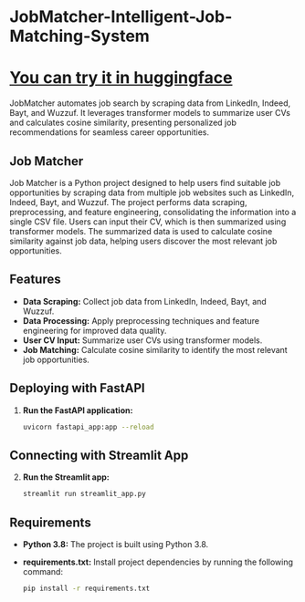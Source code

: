 # JobMatcher-Intelligent-Job-Matching-System
# [You can try it in huggingface]([#](https://huggingface.co/spaces/MoRa2001/Job-Matcher-Intelligent))


JobMatcher automates job search by scraping data from LinkedIn, Indeed, Bayt, and Wuzzuf. It leverages transformer models to summarize user CVs and calculates cosine similarity, presenting personalized job recommendations for seamless career opportunities.

## Job Matcher

Job Matcher is a Python project designed to help users find suitable job opportunities by scraping data from multiple job websites such as LinkedIn, Indeed, Bayt, and Wuzzuf. The project performs data scraping, preprocessing, and feature engineering, consolidating the information into a single CSV file. Users can input their CV, which is then summarized using transformer models. The summarized data is used to calculate cosine similarity against job data, helping users discover the most relevant job opportunities.

## Features

- **Data Scraping:** Collect job data from LinkedIn, Indeed, Bayt, and Wuzzuf.
- **Data Processing:** Apply preprocessing techniques and feature engineering for improved data quality.
- **User CV Input:** Summarize user CVs using transformer models.
- **Job Matching:** Calculate cosine similarity to identify the most relevant job opportunities.

## Deploying with FastAPI

1. **Run the FastAPI application:**

    ```bash
    uvicorn fastapi_app:app --reload
    ```

## Connecting with Streamlit App

2. **Run the Streamlit app:**

    ```bash
    streamlit run streamlit_app.py
    ```

## Requirements

- **Python 3.8:** The project is built using Python 3.8.
- **requirements.txt:** Install project dependencies by running the following command:

    ```bash
    pip install -r requirements.txt
    ```
